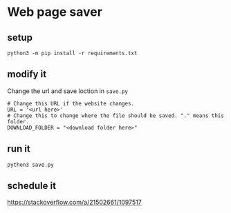 # Web page saver

## setup

```
python3 -m pip install -r requirements.txt
```

## modify it

Change the url and save loction in `save.py`

```
# Change this URL if the website changes.
URL = '<url here>'
# Change this to change where the file should be saved. "." means this folder.
DOWNLOAD_FOLDER = "<download folder here>"
```

## run it

```
python3 save.py
```

## schedule it

https://stackoverflow.com/a/21502661/1097517